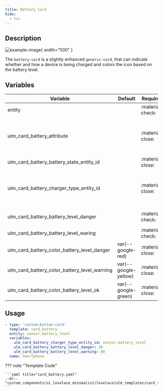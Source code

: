 ```yaml
---
title: Battery Card
hide:
  - toc
---
```

<!-- markdownlint-disable MD046 -->

## Description

![example-image](../../assets/img/ulm_cards/card_battery.png){ width="500" }

The `battery-card` is a slightly enhanced `generic-card`, that can indicate whether and how a device is being charged and colors the icon based on the battery level.

## Variables

| Variable | Default | Required         | Notes             |
|----------|---------|------------------|-------------------|
| entity     |         | :material-check: | This is your battery entity                  |
| ulm_card_battery_attribute |         | :material-close: | If your entity provides the battery percent in an attribute (= not as an own sensor), fill in the attribute's name here. E.g. if you have `sensor.livingroom_thermometer` and the attribute for your battery power is `sensor.livingroom_thermometer.attributes.battery_percent`, you fill in battery_percent here. |
| ulm_card_battery_battery_state_entity_id |         | :material-close: | Entity that holds the battery state (charging/discharging). If provided, the Icon will display the current status. |
| ulm_card_battery_charger_type_entity_id |         | :material-close: | Entity that holds the charger type (ac/wireless/none). This Entity replaces the need for the `ulm_card_battery_battery_state_entity_id` entity. If provided, the Icon will display the current charger type. This is only useful if you charge your devices Wireless and with cable. |
| ulm_card_battery_battery_level_danger |         | :material-check: | Changes the color of the Icon, if the battery level falls below the provided value. Must be higher than `ulm_card_battery_battery_level_waring` |
| ulm_card_battery_battery_level_waring |         | :material-check: | Changes the color of the Icon, if the battery level falls below the provided value. |
| ulm_card_battery_color_battery_level_danger | var(--google-red) | :material-close: | Color of icon if battery level is within the 'danger' zone. |
| ulm_card_battery_color_battery_level_warning | var(--google-yellow) | :material-close: | Color of icon if battery level is within the 'warning' zone. |
| ulm_card_battery_color_battery_level_ok | var(--google-green) | :material-close: | Color of icon if battery level is not within the 'danger' or 'warning' zone. |

## Usage

```yaml
- type: 'custom:button-card'
  template: card_battery
  entity: sensor.battery_level
  variables:
    ulm_card_battery_charger_type_entity_id: sensor.battery_level
    ulm_card_battery_battery_level_danger: 30
    ulm_card_battery_battery_level_warning: 80
  name: Smartphone
```

??? note "Template Code"

    ```yaml title="card_battery.yaml"
    --8<-- "custom_components/ui_lovelace_minimalist/lovelace/ulm_templates/card_templates/cards/card_battery.yaml"
    ```
